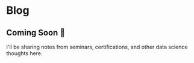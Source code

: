# Blog

## Coming Soon 🚀

I'll be sharing notes from seminars, certifications, and other data science thoughts here.
